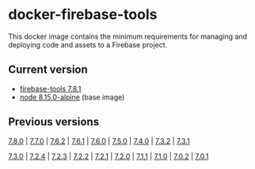# docker-firebase-tools

This docker image contains the minimum requirements for managing and deploying code and assets to a Firebase project.

## Current version

- [firebase-tools 7.8.1](https://github.com/firebase/firebase-tools/releases/tag/v7.8.1)
- [node 8.15.0-alpine](https://github.com/mhart/alpine-node/releases/tag/8.15.0) (base image)

## Previous versions

[7.8.0](https://github.com/quintoandar/docker-firebase-tools/releases/tag/v7.8.0)       |
[7.7.0](https://github.com/quintoandar/docker-firebase-tools/releases/tag/v7.7.0)       |
[7.6.2](https://github.com/quintoandar/docker-firebase-tools/releases/tag/v7.6.2)       |
[7.6.1](https://github.com/quintoandar/docker-firebase-tools/releases/tag/7.6.1_8.15.0) |
[7.6.0](https://github.com/quintoandar/docker-firebase-tools/releases/tag/7.6.0_8.15.0) |
[7.5.0](https://github.com/quintoandar/docker-firebase-tools/releases/tag/7.5.0_8.15.0) |
[7.4.0](https://github.com/quintoandar/docker-firebase-tools/releases/tag/7.4.0_8.15.0) |
[7.3.2](https://github.com/quintoandar/docker-firebase-tools/releases/tag/7.3.2_8.15.0) |
[7.3.1](https://github.com/quintoandar/docker-firebase-tools/releases/tag/7.3.1_8.15.0)

[7.3.0](https://github.com/quintoandar/docker-firebase-tools/releases/tag/7.3.0_8.15.0) |
[7.2.4](https://github.com/quintoandar/docker-firebase-tools/releases/tag/7.2.4_8.15.0) |
[7.2.3](https://github.com/quintoandar/docker-firebase-tools/releases/tag/7.2.3_8.15.0) |
[7.2.2](https://github.com/quintoandar/docker-firebase-tools/releases/tag/7.2.2_8.15.0) |
[7.2.1](https://github.com/quintoandar/docker-firebase-tools/releases/tag/7.2.1_8.15.0) |
[7.2.0](https://github.com/quintoandar/docker-firebase-tools/releases/tag/7.2.0_8.15.0) |
[7.1.1](https://github.com/quintoandar/docker-firebase-tools/releases/tag/7.1.1_8.15.0) |
[7.1.0](https://github.com/quintoandar/docker-firebase-tools/releases/tag/7.1.0_8.15.0) |
[7.0.2](https://github.com/quintoandar/docker-firebase-tools/releases/tag/7.0.2_8.15.0) |
[7.0.1](https://github.com/quintoandar/docker-firebase-tools/releases/tag/7.0.1_8.15.0)
